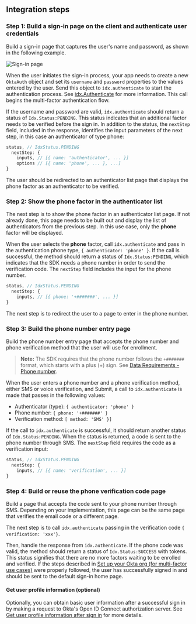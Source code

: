 ## Integration steps

### Step 1: Build a sign-in page on the client and authenticate user credentials

Build a sign-in page that captures the user's name and password, as shown in the following example.

<div class="common-image-format">

![Sign-in page](/img/oie-embedded-sdk/oie-embedded-sdk-use-case-simple-sign-on-screenshot-sign-in.png
 "Sign-in page")

</div>

When the user initiates the sign-in process, your app needs to create a new `OktaAuth` object and set its `username` and `password` properties to the values entered by the user. Send this object to `idx.authenticate` to start the authentication process. See [idx.Authenticate](https://github.com/okta/okta-auth-js/blob/master/docs/idx.md#idxauthenticate) for more information. This call begins the multi-factor authentication flow.

If the username and password are valid, `idx.authenticate` should return a status of `Idx.Status:PENDING`. This status indicates that an additional factor needs to be verified before the sign in. In addition to the status, the `nextStep` field, included in the response, identifies the input parameters of the next step, in this case an authenticator of type phone:

```JavaScript
status, // IdxStatus.PENDING
  nextStep: {
    inputs, // [{ name: 'authenticator', ... }]
    options // [{ name: 'phone', ... }, ...]
}
```

The user should be redirected to an authenticator list page that displays the phone factor as an authenticator to be verified.

### Step 2: Show the phone factor in the authenticator list

The next step is to show the phone factor in an authenticator list page. If not already done, this page needs to be built out and display the list of authenticators from the previous step. In this use case, only the **phone** factor will be displayed.

When the user selects the **phone** factor, call `idx.authenticate` and pass in the authentication phone type, `{ authenticator: 'phone' }`. If the call is successful, the method should return a status of `Idx.Status:PENDING`, which indicates that the SDK needs a phone number in order to send the verification code. The `nextStep` field includes the input for the phone number.

```JavaScript
status, // IdxStatus.PENDING
  nextStep: {
    inputs, // [{ phone: '+#######', ... }]
}
```

The next step is to redirect the user to a page to enter in the phone number.

### Step 3: Build the phone number entry page

Build the phone number entry page that accepts the phone number and phone verification method that the user will use for enrollment.

>**Note:** The SDK requires that the phone number follows the `+#######` format, which starts with a plus (+) sign. See [Data Requirements - Phone number](/docs/guides/oie-embedded-sdk-common/nodejs/main/#phone-number).

When the user enters a phone number and a phone verification method, either SMS or voice verification, and Submit, a call to `idx.authenticate` is made that passes in the following values:

* Authenticator (type): `{ authenticator: 'phone' }`
* Phone number: `{ phone: '+#######' }`
* Verification method: `[ method: 'SMS' }]`

If the call to `idx.authenticate` is successful, it should return another status of `Idx.Status:PENDING`. When the status is returned, a code is sent to the phone number through SMS. The `nextStep` field requires the code as a verification input:

```JavaScript
status, // IdxStatus.PENDING
  nextStep: {
    inputs, // [{ name: 'verification', ... }]
}
```

### Step 4: Build or reuse the phone verification code page

Build a page that accepts the code sent to your phone number through SMS. Depending on your implementation, this page can be the same page that verifies the email code or a different page.

The next step is to call `idx.authenticate` passing in the verification code `{ verification: 'xxx'}`.

Then, handle the response from `idx.authenticate`. If the phone code was valid, the method should return a status of `Idx.Status:SUCCESS` with tokens. This status signifies that there are no more factors waiting to be enrolled and verified. If the steps described in [Set up your Okta org (for multi-factor use cases)](/docs/guides/oie-embedded-common-org-setup/aspnet/main/#set-up-your-okta-org-for-multifactor-use-cases) were properly followed, the user has successfully signed in and should be sent to the default sign-in home page.

#### Get user profile information (optional)

Optionally, you can obtain basic user information after a successful sign in by making a request to Okta's Open ID Connect authorization server. See [Get user profile information after sign in](/docs/guides/oie-embedded-sdk-alternate-flows/nodejs/main/#get-user-profile-information-after-sign-in) for more details.
